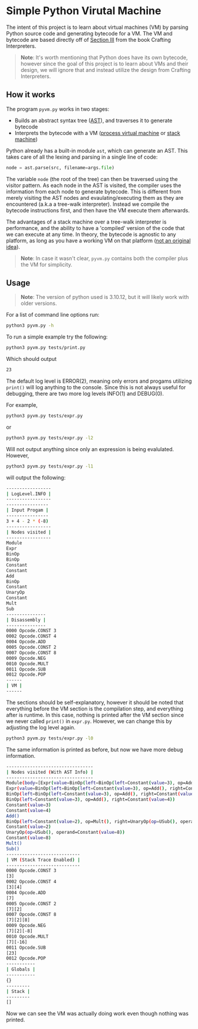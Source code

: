 # Simple Python Virutal Machine
The intent of this project is to learn about virtual machines (VM) by parsing Python source code and generating bytecode for a VM. The VM and bytecode are based directly off of [Section III](https://craftinginterpreters.com/a-bytecode-virtual-machine.html) from the book Crafting Interpreters.

>**__Note__**: It's worth mentioning that Python does have its own bytecode, however since the goal of this project is to learn about VMs and their design, we will ignore that and instead utilize the design from Crafting Interpreters.

## How it works
 The program `pyvm.py` works in two stages:

* Builds an abstract syntax tree ([AST](https://en.wikipedia.org/wiki/Abstract_syntax_tree)), and traverses it to generate bytecode
* Interprets the bytecode with a VM ([process virtual machine](https://en.wikipedia.org/wiki/Virtual_machine) or [stack machine](https://en.wikipedia.org/wiki/Stack_machine))

 Python already has a built-in module `ast`, which can generate an AST. This takes care of all the lexing and parsing in a single line of code:

```python
node = ast.parse(src, filename=args.file)
```

The variable `node` (the root of the tree) can then be traversed using the visitor pattern. As each node in the AST is visited, the compiler uses the information from each node to generate bytecode. This is different from merely visiting the AST nodes and evaulating/executing them as they are encountered (a.k.a a tree-walk interpreter). Instead we compile the bytecode instructions first, and then have the VM execute them afterwards.

The advantages of a stack machine over a tree-walk interpreter is performance, and the ability to have a 'compiled' version of the code that we can execute at any time. In theory, the bytecode is agnostic to any platform, as long as you have a working VM on that platform ([not an original idea](https://en.wikipedia.org/wiki/Java_virtual_machine)).

>**__Note__**: In case it wasn't clear, `pyvm.py` contains both the compiler plus the VM for simplicity.

## Usage
>**__Note__**: The version of python used is 3.10.12, but it will likely work with older versions.

For a list of command line options run:

```bash
python3 pyvm.py -h
```

To run a simple example try the following:

```bash
python3 pyvm.py tests/print.py
```

Which should output

```bash
23
```

The default log level is ERROR(2), meaning only errors and progams utilizing `print()` will log anything to the console. Since this is not always useful for debugging, there are two more log levels INFO(1) and DEBUG(0).

For example,

```bash
python3 pyvm.py tests/expr.py
```

or

```bash
python3 pyvm.py tests/expr.py -l2
```

Will not output anything since only an expression is being evalulated. However,

```bash
python3 pyvm.py tests/expr.py -l1
```

will output the following:

```bash
-----------------
| LogLevel.INFO |
-----------------
----------------
| Input Progam |
----------------
3 + 4 - 2 * (-8)
-----------------
| Nodes visited |
-----------------
Module
Expr
BinOp
BinOp
Constant
Constant
Add
BinOp
Constant
UnaryOp
Constant
Mult
Sub
---------------
| Disassembly |
---------------
0000 Opcode.CONST 3
0002 Opcode.CONST 4
0004 Opcode.ADD
0005 Opcode.CONST 2
0007 Opcode.CONST 8
0009 Opcode.NEG
0010 Opcode.MULT
0011 Opcode.SUB
0012 Opcode.POP
------
| VM |
------
```

The sections should be self-explanatory, however it should be noted that everything before the VM section is the compilation step, and everything after is runtime. In this case, nothing is printed after the VM section since we never called `print()` in `expr.py`. However, we can change this by adjusting the log level again.

```bash
python3 pyvm.py tests/expr.py -l0
```

The same information is printed as before, but now we have more debug information.


```bash
---------------------------------
| Nodes visited (With AST Info) |
---------------------------------
Module(body=[Expr(value=BinOp(left=BinOp(left=Constant(value=3), op=Add(), right=Constant(value=4)), op=Sub(), right=BinOp(left=Constant(value=2), op=Mult(), right=UnaryOp(op=USub(), operand=Constant(value=8)))))], type_ignores=[])
Expr(value=BinOp(left=BinOp(left=Constant(value=3), op=Add(), right=Constant(value=4)), op=Sub(), right=BinOp(left=Constant(value=2), op=Mult(), right=UnaryOp(op=USub(), operand=Constant(value=8)))))
BinOp(left=BinOp(left=Constant(value=3), op=Add(), right=Constant(value=4)), op=Sub(), right=BinOp(left=Constant(value=2), op=Mult(), right=UnaryOp(op=USub(), operand=Constant(value=8))))
BinOp(left=Constant(value=3), op=Add(), right=Constant(value=4))
Constant(value=3)
Constant(value=4)
Add()
BinOp(left=Constant(value=2), op=Mult(), right=UnaryOp(op=USub(), operand=Constant(value=8)))
Constant(value=2)
UnaryOp(op=USub(), operand=Constant(value=8))
Constant(value=8)
Mult()
Sub()
----------------------------
| VM (Stack Trace Enabled) |
----------------------------
0000 Opcode.CONST 3
[3]
0002 Opcode.CONST 4
[3][4]
0004 Opcode.ADD
[7]
0005 Opcode.CONST 2
[7][2]
0007 Opcode.CONST 8
[7][2][8]
0009 Opcode.NEG
[7][2][-8]
0010 Opcode.MULT
[7][-16]
0011 Opcode.SUB
[23]
0012 Opcode.POP
-----------
| Globals |
-----------
{}
---------
| Stack |
---------
[]
```

Now we can see the VM was actually doing work even though nothing was printed.
